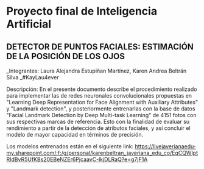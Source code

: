 # Proyecto final de Inteligencia Artificial

## DETECTOR DE PUNTOS FACIALES: ESTIMACIÓN DE LA POSICIÓN DE LOS OJOS

_Integrantes: Laura Alejandra Estupiñan Martínez, Karen Andrea Beltrán Silva 
_#KayLau4ever

Descripción: En el presente documento describe el procedimiento realizado para implementar las de redes neuronales convolucionales propuestas en 
"Learning Deep Representation for Face Alignment with Auxiliary Attributes" y "Landmark detection", y posteriormente entrenarlas con la base de datos 
"Facial Landmark Detection by Deep Multi-task Learning" de 4151 fotos con sus respectivas marcas de referencia. Esto con la finalidad de evaluar su 
rendimiento a partir de la detección de atributos faciales, y así concluir el modelo de mayor capacidad en términos de precisión.



Los modelos entrenados están en el siguiente link:
https://livejaverianaedu-my.sharepoint.com/:f:/g/personal/karenbeltran_javeriana_edu_co/EqCQWlptRIdBvR5UfKBs20EBeNZEr6PjcaavC-lkjDLRaQ?e=g7jF1A
